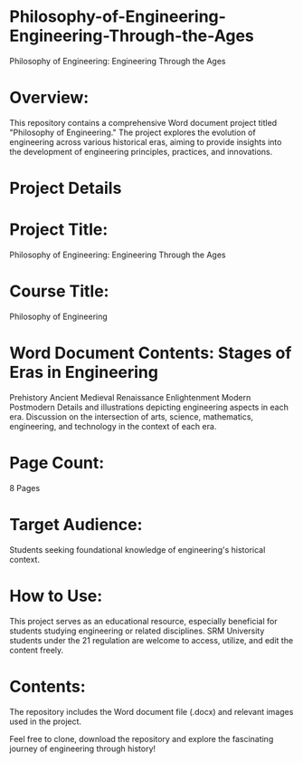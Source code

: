 # Philosophy-of-Engineering-Engineering-Through-the-Ages
Philosophy of Engineering: Engineering Through the Ages

# Overview:
This repository contains a comprehensive Word document project titled "Philosophy of Engineering." The project explores the evolution of engineering across various historical eras, aiming to provide insights into the development of engineering principles, practices, and innovations.

# Project Details
# Project Title:
Philosophy of Engineering: Engineering Through the Ages
# Course Title:
Philosophy of Engineering
# Word Document Contents: Stages of Eras in Engineering
Prehistory
Ancient
Medieval
Renaissance
Enlightenment
Modern
Postmodern
Details and illustrations depicting engineering aspects in each era.
Discussion on the intersection of arts, science, mathematics, engineering, and technology in the context of each era.
# Page Count:
8 Pages
# Target Audience:
Students seeking foundational knowledge of engineering's historical context.
# How to Use:
This project serves as an educational resource, especially beneficial for students studying engineering or related disciplines. SRM University students under the 21 regulation are welcome to access, utilize, and edit the content freely.

# Contents:
The repository includes the Word document file (.docx) and relevant images used in the project.

Feel free to clone, download the repository and explore the fascinating journey of engineering through history!
